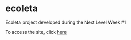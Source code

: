 # ecoleta
Ecoleta project developed during the Next Level Week #1

To access the site, click [here](https://ecoleta.cdias.dev/)

